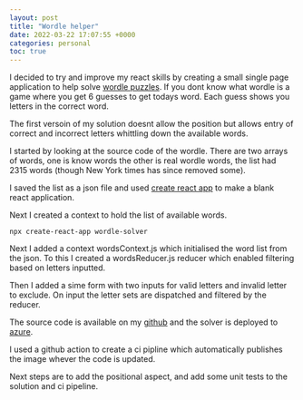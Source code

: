 ```yaml
---
layout: post
title: "Wordle helper"
date: 2022-03-22 17:07:55 +0000
categories: personal
toc: true
---
```

I decided to try and improve my react skills by creating a small single page application to help solve [wordle puzzles](https://www.nytimes.com/games/wordle/index.html). If you dont know what wordle is a game where you get 6 guesses to get todays word. Each guess shows you letters in the correct word.

The first versoin of my solution doesnt allow the position but allows entry of correct and incorrect letters whittling down the available words. 

I started by looking at the source code of the wordle. There are two arrays of words, one is know words the other is real wordle words, the list had 2315 words (though New York times has since removed some).

I saved the list as a json file and used [create react app](https://reactjs.org/docs/create-a-new-react-app.html) to make a blank react application. 

Next I created a context to hold the list of available words.

```
npx create-react-app wordle-solver
```

Next I added a context wordsContext.js which initialised the word list from the json. To this I created a wordsReducer.js reducer which enabled filtering based on letters inputted.

Then I added a sime form with two inputs for valid letters and invalid letter to exclude. On input the letter sets are dispatched and filtered by the reducer.

The source code is available on my [github](https://github.com/Cookiesworld/wordle-solver) and the solver is deployed to [azure](https://wh.azurewebsites.net).

I used a github action to create a ci pipline which automatically publishes the image whever the code is updated.

Next steps are to add the positional aspect, and add some unit tests to the solution and ci pipeline.
